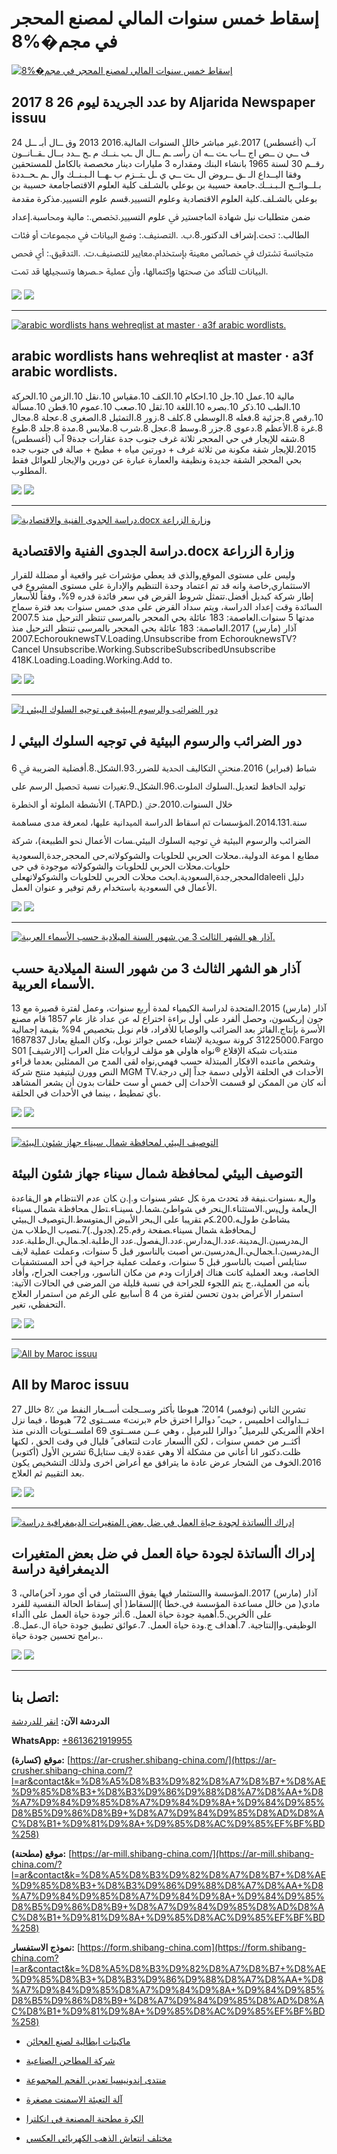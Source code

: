 # إسقاط خمس سنوات المالي لمصنع المحجر في مجم�%8

<a href="https://swt.shibang-china.com/?l=ar&img&k=%D8%A5%D8%B3%D9%82%D8%A7%D8%B7+%D8%AE%D9%85%D8%B3+%D8%B3%D9%86%D9%88%D8%A7%D8%AA+%D8%A7%D9%84%D9%85%D8%A7%D9%84%D9%8A+%D9%84%D9%85%D8%B5%D9%86%D8%B9+%D8%A7%D9%84%D9%85%D8%AD%D8%AC%D8%B1+%D9%81%D9%8A+%D9%85%D8%AC%D9%85%EF%BF%BD%258" target="_blank">![إسقاط خمس سنوات المالي لمصنع المحجر في مجم�%8](http://static.shibang-china.com/all-800x300/58.jpg)</a>

## عدد الجريدة ليوم 26 8 2017 by Aljarida Newspaper issuu
24 آب (أغسطس) 2017.غير مباشر خالل السنوات المالية.2016 2013 وق ــال أبـ ــل ف ــي ن ــص اج ــاب ـت ــه ان رأسـ ـم ــال ال ـب ـنــك م ـح ــدد بــال ـقــانــون رقــم 30 لسنة 1965 بانشاء البنك ومقداره 3 مليارات دينار مخصصة بالكامل للمستحقين وفقا اليــداع الـ ـق ــروض ال ـت ــي ي ـل ـتــزم ب ـهــا الـبـنــك وال ـم ـحــددة بـلــوائــح الـبـنــك.ﺟﺎﻣﻌﺔ ﺣﺴﻴﺒﺔ ﺑﻦ ﺑﻮﻋﻠﻲ ﺑﺎﻟﺸـﻠﻒ ﻛﻠﻴﺔ ﺍﻟﻌﻠﻮﻡ ﺍﻻﻗﺘﺼﺎﺟﺎﻣﻌﺔ ﺣﺴﻴﺒﺔ ﺑﻦ ﺑﻮﻋﻠﻲ ﺑﺎﻟﺸـﻠﻒ.ﻛﻠﻴﺔ ﺍﻟﻌﻠﻮﻡ ﺍﻻﻗﺘﺼﺎﺩﻳﺔ ﻭﻋﻠﻮﻡ ﺍﻟﺘﺴﻴﲑ.ﻗﺴﻢ ﻋﻠﻮﻡ ﺍﻟﺘﺴﻴﲑ.ﻣﺬﻛﺮﺓ ﻣﻘﺪﻣﺔ ﺿﻤﻦ ﻣﺘﻄﻠﺒﺎﺕ ﻧﻴﻞ ﺷﻬﺎﺩﺓ ﺍﳌﺎﺟﺴﺘﲑ ﰲ ﻋﻠﻮﻡ ﺍﻟﺘﺴﻴﲑ.ﲣﺼﺺ.: ﻣﺎﻟﻴﺔ ﻭﳏﺎﺳﺒﺔ.ﺇﻋﺪﺍﺩ ﺍﻟﻄﺎﻟﺐ.: ﲢﺖ.ﺇﺷﺮﺍﻑ ﺍﻟﺪﻛﺘﻮﺭ.8.ﺏ. .ﺍﻟﺘﺼﻨﻴﻒ.: ﻭﺿﻊ ﺍﻟﺒﻴﺎﻧﺎﺕ ﰲ ﳎﻤﻮﻋﺎﺕ ﺃﻭ ﻓﺌﺎﺕ ﻣﺘﺠﺎﻧﺴﺔ ﺗﺸﺘﺮﻙ ﰲ ﺧﺼﺎﺋﺺ ﻣﻌﻴﻨﺔ ﺑﺈﺳﺘﺨﺪﺍﻡ.ﻣﻌﺎﻳﲑ ﻟﻠﺘﺼﻨﻴﻒ.ﺕ. .ﺍﻟﺘﺪﻗﻴﻖ.: ﺃﻱ ﻓﺤﺺ ﺍﻟﺒﻴﺎﻧﺎﺕ ﻟﻠﺘﺄﻛﺪ ﻣﻦ ﺻﺤﺘﻬﺎ ﻭﺇﻛﺘﻤﺎﳍﺎ، ﻭﺃﻥ ﻋﻤﻠﻴﺔ ﺣ.ﺼﺮﻫﺎ ﻭﺗﺴﺠﻴﻠﻬﺎ ﻗﺪ ﲤﺖ.


<a href="https://whatsapp.shibangsoft.com/WhatsApp.php" target="_blank" title="WhatsApp">![](http://static.shibang-china.com/icon/whatsapp.png)</a> <a href="https://swt.shibang-china.com/?l=ar&icon&k=%D8%A5%D8%B3%D9%82%D8%A7%D8%B7+%D8%AE%D9%85%D8%B3+%D8%B3%D9%86%D9%88%D8%A7%D8%AA+%D8%A7%D9%84%D9%85%D8%A7%D9%84%D9%8A+%D9%84%D9%85%D8%B5%D9%86%D8%B9+%D8%A7%D9%84%D9%85%D8%AD%D8%AC%D8%B1+%D9%81%D9%8A+%D9%85%D8%AC%D9%85%EF%BF%BD%258" target="_blank">![](http://static.shibang-china.com/icon/chat-ar.png)</a>

---

<a href="https://swt.shibang-china.com/?l=ar&img&k=%D8%A5%D8%B3%D9%82%D8%A7%D8%B7+%D8%AE%D9%85%D8%B3+%D8%B3%D9%86%D9%88%D8%A7%D8%AA+%D8%A7%D9%84%D9%85%D8%A7%D9%84%D9%8A+%D9%84%D9%85%D8%B5%D9%86%D8%B9+%D8%A7%D9%84%D9%85%D8%AD%D8%AC%D8%B1+%D9%81%D9%8A+%D9%85%D8%AC%D9%85%EF%BF%BD%258" target="_blank">![arabic wordlists hans wehreqlist at master · a3f arabic wordlists.](http://static.shibang-china.com/all-800x300/1494.jpg)</a>

## arabic wordlists hans wehreqlist at master · a3f arabic wordlists.
مالية 10.عمل 10.جل 10.احكام 10.الكف 10.مقياس 10.نقل 10.الزمن 10.الحركة 10.الطب 10.ذكر 10.بصره 10.اللغة 10.ثقل 10.صعب 10.عموم 10.قطن 10.مسألة 10.رقص 8.جزئية 8.فعله 8.الوسطى 8.كلف 8.زور 8.التمثيل 8.الصغرى 8.عجلة 8.مجال 8.غرة 8.الأعظم 8.دعوى 8.جزر 8.وسط 8.عجل 8.شرب 8.ملابس 8.مدة 8.جلد 8.طوع 8.شقه للإيجار في حي المحجر ثلاثة غرف جنوب جدة عقارات جدة9 آب (أغسطس) 2015.للإيجار شقة مكونة من ثلاثة غرف + دورتين مياه + مطبخ + صالة في جنوب جده بحي المحجر الشقة جديدة ونظيفة والعمارة عبارة عن دورين والإيجار للعوائل فقط المطلوب.


<a href="https://whatsapp.shibangsoft.com/WhatsApp.php" target="_blank" title="WhatsApp">![](http://static.shibang-china.com/icon/whatsapp.png)</a> <a href="https://swt.shibang-china.com/?l=ar&icon&k=%D8%A5%D8%B3%D9%82%D8%A7%D8%B7+%D8%AE%D9%85%D8%B3+%D8%B3%D9%86%D9%88%D8%A7%D8%AA+%D8%A7%D9%84%D9%85%D8%A7%D9%84%D9%8A+%D9%84%D9%85%D8%B5%D9%86%D8%B9+%D8%A7%D9%84%D9%85%D8%AD%D8%AC%D8%B1+%D9%81%D9%8A+%D9%85%D8%AC%D9%85%EF%BF%BD%258" target="_blank">![](http://static.shibang-china.com/icon/chat-ar.png)</a>

---

<a href="https://swt.shibang-china.com/?l=ar&img&k=%D8%A5%D8%B3%D9%82%D8%A7%D8%B7+%D8%AE%D9%85%D8%B3+%D8%B3%D9%86%D9%88%D8%A7%D8%AA+%D8%A7%D9%84%D9%85%D8%A7%D9%84%D9%8A+%D9%84%D9%85%D8%B5%D9%86%D8%B9+%D8%A7%D9%84%D9%85%D8%AD%D8%AC%D8%B1+%D9%81%D9%8A+%D9%85%D8%AC%D9%85%EF%BF%BD%258" target="_blank">![دراسة الجدوى الفنية والاقتصادية.docx وزارة الزراعة](http://static.shibang-china.com/all-800x300/1044.jpg)</a>

## دراسة الجدوى الفنية والاقتصادية.docx وزارة الزراعة
وليس على مستوى الموقع,والذي قد يعطي مؤشرات غير واقعية أو مضللة للقرار الاستثماري,خاصة وانه قد تم اعتماد وحدة التنظيم والإدارة على مستوى المشروع في إطار شركة كبديل أفضل.تتمثل شروط القرض في سعر فائدة قدره 9%، وفقاً للأسعار السائدة وقت إعداد الدراسة، ويتم سداد القرض على مدى خمس سنوات بعد فترة سماح مدتها 5 سنوات.العاصمة: 183 عائلة بحي المحجر بالمرسى تنتظر الترحيل منذ 2007.5 آذار (مارس) 2017.العاصمة: 183 عائلة بحي المحجر بالمرسى تنتظر الترحيل منذ 2007.EchorouknewsTV.Loading.Unsubscribe from EchorouknewsTV? Cancel Unsubscribe.Working.SubscribeSubscribedUnsubscribe 418K.Loading.Loading.Working.Add to.


<a href="https://whatsapp.shibangsoft.com/WhatsApp.php" target="_blank" title="WhatsApp">![](http://static.shibang-china.com/icon/whatsapp.png)</a> <a href="https://swt.shibang-china.com/?l=ar&icon&k=%D8%A5%D8%B3%D9%82%D8%A7%D8%B7+%D8%AE%D9%85%D8%B3+%D8%B3%D9%86%D9%88%D8%A7%D8%AA+%D8%A7%D9%84%D9%85%D8%A7%D9%84%D9%8A+%D9%84%D9%85%D8%B5%D9%86%D8%B9+%D8%A7%D9%84%D9%85%D8%AD%D8%AC%D8%B1+%D9%81%D9%8A+%D9%85%D8%AC%D9%85%EF%BF%BD%258" target="_blank">![](http://static.shibang-china.com/icon/chat-ar.png)</a>

---

<a href="https://swt.shibang-china.com/?l=ar&img&k=%D8%A5%D8%B3%D9%82%D8%A7%D8%B7+%D8%AE%D9%85%D8%B3+%D8%B3%D9%86%D9%88%D8%A7%D8%AA+%D8%A7%D9%84%D9%85%D8%A7%D9%84%D9%8A+%D9%84%D9%85%D8%B5%D9%86%D8%B9+%D8%A7%D9%84%D9%85%D8%AD%D8%AC%D8%B1+%D9%81%D9%8A+%D9%85%D8%AC%D9%85%EF%BF%BD%258" target="_blank">![دور اﻟﻀﺮاﺋﺐ واﻟﺮﺳﻮم اﻟﺒﻴﺌﻴﺔ ﻓﻲ ﺗﻮﺟﻴﻪ اﻟﺴﻠﻮك اﻟﺒﻴﺌﻲ ﻟ](http://static.shibang-china.com/all-800x300/245.jpg)</a>

## دور اﻟﻀﺮاﺋﺐ واﻟﺮﺳﻮم اﻟﺒﻴﺌﻴﺔ ﻓﻲ ﺗﻮﺟﻴﻪ اﻟﺴﻠﻮك اﻟﺒﻴﺌﻲ ﻟ
6 شباط (فبراير) 2016.ﻣﻨﺤﲏ اﻟﺘﻜﺎﻟﻴﻒ اﳊﺪﻳﺔ ﻟﻠﻀﺮر.93.اﻟﺸﻜﻞ.8.أﻓﻀﻠﻴﺔ اﻟﻀﺮﻳﺒﺔ ﰲ ﺗﻮﻟﻴﺪ اﳊﺎﻓﻆ ﻟﺘﻌﺪﻳﻞ.اﻟﺴﻠﻮك اﳌﻠﻮث.96.اﻟﺸﻜﻞ.9.ﺗﻐﲑات ﻧﺴﺒﺔ ﲢﺼﻴﻞ اﻟﺮﺳﻢ ﻋﻠﻰ اﻷﻧﺸﻄﺔ اﳌﻠﻮﺛﺔ أو اﳋﻄﺮة (.TAPD.) ﺧﻼل اﻟﺴﻨﻮات.2010.ﺣﱴ ﺳﻨﺔ.2014.131.اﳌﺆﺳﺴﺎت ﰎ اﺳﻘﺎط اﻟﺪراﺳﺔ اﳌﻴﺪاﻧﻴﺔ ﻋﻠﻴﻬﺎ، ﳌﻌﺮﻓﺔ ﻣﺪى ﻣﺴﺎﳘﺔ اﻟﻀﺮاﺋﺐ واﻟﺮﺳﻮم اﻟﺒﻴﺌﻴﺔ ﰲ ﺗﻮﺟﻴﻪ اﻟﺴﻠﻮك اﻟﺒﻴﺌﻲ.ﺴﺎت اﻷﻋﻤﺎل ﳓﻮ اﻟﻄﺒﻴﻌﺔ)، ﺷﺮﻛﺔ ﻣﻄﺎﺑﻊ ا ﻤﻮﻋﺔ اﻟﺪوﻟﻴﺔ،.محلات الحربي للحلويات والشوكولاته,حى المحجر,جدة,السعودية حلويات.محلات الحربي للحلويات والشوكولاته موجودة في حى المحجر,جدة,السعودية.ابحث محلات الحربي للحلويات والشوكولاتهعلىdaleeli دليل الأعمال في السعودية باستخدام رقم توفير و عنوان العمل.


<a href="https://whatsapp.shibangsoft.com/WhatsApp.php" target="_blank" title="WhatsApp">![](http://static.shibang-china.com/icon/whatsapp.png)</a> <a href="https://swt.shibang-china.com/?l=ar&icon&k=%D8%A5%D8%B3%D9%82%D8%A7%D8%B7+%D8%AE%D9%85%D8%B3+%D8%B3%D9%86%D9%88%D8%A7%D8%AA+%D8%A7%D9%84%D9%85%D8%A7%D9%84%D9%8A+%D9%84%D9%85%D8%B5%D9%86%D8%B9+%D8%A7%D9%84%D9%85%D8%AD%D8%AC%D8%B1+%D9%81%D9%8A+%D9%85%D8%AC%D9%85%EF%BF%BD%258" target="_blank">![](http://static.shibang-china.com/icon/chat-ar.png)</a>

---

<a href="https://swt.shibang-china.com/?l=ar&img&k=%D8%A5%D8%B3%D9%82%D8%A7%D8%B7+%D8%AE%D9%85%D8%B3+%D8%B3%D9%86%D9%88%D8%A7%D8%AA+%D8%A7%D9%84%D9%85%D8%A7%D9%84%D9%8A+%D9%84%D9%85%D8%B5%D9%86%D8%B9+%D8%A7%D9%84%D9%85%D8%AD%D8%AC%D8%B1+%D9%81%D9%8A+%D9%85%D8%AC%D9%85%EF%BF%BD%258" target="_blank">![آذار هو الشهر الثالث 3 من شهور السنة الميلادية حسب الأسماء العربية.](http://static.shibang-china.com/all-800x300/1404.jpg)</a>

## آذار هو الشهر الثالث 3 من شهور السنة الميلادية حسب الأسماء العربية.
13 آذار (مارس) 2015.المتحدة لدراسة الكيمياء لمدة أربع سنوات، وعمل لفترة قصيرة مع جون إريكسون، وحصل ألفرد على أول براءة اختراع له عن عداد غاز عام 1857 قام مصنع الأسرة بإنتاج.الفائز بعد الضرائب والوصايا للأفراد، قام نوبل بتخصيص 94% بقيمة إجمالية 31225000 كرونة سويدية لإنشاء خمس جوائز نوبل، وكان المبلغ يعادل 1687837.Fargo S01 [الارشيف] منتديات شبكة الإقلاع ®نواه هاولي هو مؤلف لروايات مثل العراب وشخص ماعنده الافكار المبتذلة حسب فهمي,نواه لقى المدح من الممثلين بعدما قراءو النص وورن ليتيفيد منتج شركة MGM TV.الأحداث في الحلقة الأولى دسمة جداً إلى درجة أنه كان من الممكن لو قسمت الأحداث إلى خمس أو ست حلقات بدون أن يشعر المشاهد بأي تمطيط ، بينما في الأحداث في الحلقة.


<a href="https://whatsapp.shibangsoft.com/WhatsApp.php" target="_blank" title="WhatsApp">![](http://static.shibang-china.com/icon/whatsapp.png)</a> <a href="https://swt.shibang-china.com/?l=ar&icon&k=%D8%A5%D8%B3%D9%82%D8%A7%D8%B7+%D8%AE%D9%85%D8%B3+%D8%B3%D9%86%D9%88%D8%A7%D8%AA+%D8%A7%D9%84%D9%85%D8%A7%D9%84%D9%8A+%D9%84%D9%85%D8%B5%D9%86%D8%B9+%D8%A7%D9%84%D9%85%D8%AD%D8%AC%D8%B1+%D9%81%D9%8A+%D9%85%D8%AC%D9%85%EF%BF%BD%258" target="_blank">![](http://static.shibang-china.com/icon/chat-ar.png)</a>

---

<a href="https://swt.shibang-china.com/?l=ar&img&k=%D8%A5%D8%B3%D9%82%D8%A7%D8%B7+%D8%AE%D9%85%D8%B3+%D8%B3%D9%86%D9%88%D8%A7%D8%AA+%D8%A7%D9%84%D9%85%D8%A7%D9%84%D9%8A+%D9%84%D9%85%D8%B5%D9%86%D8%B9+%D8%A7%D9%84%D9%85%D8%AD%D8%AC%D8%B1+%D9%81%D9%8A+%D9%85%D8%AC%D9%85%EF%BF%BD%258" target="_blank">![التوصيف البيئي لمحافظة شمال سيناء جهاز شئون البيئة](http://static.shibang-china.com/all-800x300/151.jpg)</a>

## التوصيف البيئي لمحافظة شمال سيناء جهاز شئون البيئة
ﻭﺍﻝﻌ ،ﺴﻨﻭﺍﺕ.ﻨﻴﻔﺔ ﻗﺩ ﺘﺤﺩﺙ ﻤﺭﺓ ﻜل ﻋﺸﺭ ﺴﻨﻭﺍﺕ ﻭ.ﺇ.ﻥ ﻜﺎﻥ ﻋﺩﻡ ﺍﻻﻨﺘﻅﺎﻡ ﻫﻭ ﺍﻝﻘﺎﻋﺩﺓ ﺍﻝﻌﺎﻤﺔ ﻭﻝﻴﺱ.ﺍﻻﺴﺘﺜﻨﺎﺀ.ﺍﻝﻨﺤﺭ ﻓﻲ ﺸﻭﺍﻁﺊ.ﺸﻤﺎ.ل ﺴﻴﻨـﺎﺀ.ﺘﻁل ﻤﺤﺎﻓﻅﺔ ﺸﻤﺎل ﺴﻴﻨﺎﺀ ﺒﺸﺎﻁﺊ ﻁﻭﻝﻪ.200.ﻜﻡ ﺘﻘﺭﻴﺒﺎ ﻋﻠﻰ ﺍﻝﺒﺤﺭ ﺍﻷﺒﻴﺽ ﺍﻝﻤﺘﻭﺴﻁ.ﺍﻝﺘﻭﺼﻴﻑ ﺍﻝﺒﻴﺌﻲ ﻝﻤﺤﺎﻓﻅﺔ ﺸﻤﺎل ﺴﻴﻨﺎﺀ.ﺼﻔﺤﺔ ﺭﻗﻡ.25.(ﺠﺩﻭل.)7.ﻨﺼﻴﺏ ﺍﻝﻁﻼﺏ ﻤﻥ ﺍﻝﻤﺩﺭﺴﻴﻥ.ﺍﻝﻤﺩﻴﻨﺔ.ﻋﺩﺩ.ﺍﻝﻤﺩﺍﺭﺱ.ﻋﺩﺩ.ﺍﻝﻔﺼﻭل.ﻋﺩﺩ ﺍﻝﻁﻠﺒﺔ.ﺍﺠ.ﻤﺎﻝﻲ.ﺍﻝﻁﻠﺒﺔ.ﻋﺩﺩ ﺍﻝﻤﺩﺭﺴﻴﻥ.ﺍ.ﺠﻤﺎﻝﻲ.ﺍﻝﻤﺩﺭﺴﻴﻥ.س أصبت بالناسور قبل 5 سنوات، وعملت عملية لايف ستايلس أصبت بالناسور قبل 5 سنوات، وعملت عملية جراحية في أحد المستشفيات الخاصة، وبعد العملية كانت هناك إفرازات ودم من مكان الناسور، وراجعت الجراح، وأفاد بأنه من العملية،.ج يتم اللجوء للجراحة في نسبة قليلة من المرضى في الحالات الآتية: استمرار الأعراض بدون تحسن لفترة من 4 8 أسابيع على الرغم من استمرار العلاج التحفظي، تغير.


<a href="https://whatsapp.shibangsoft.com/WhatsApp.php" target="_blank" title="WhatsApp">![](http://static.shibang-china.com/icon/whatsapp.png)</a> <a href="https://swt.shibang-china.com/?l=ar&icon&k=%D8%A5%D8%B3%D9%82%D8%A7%D8%B7+%D8%AE%D9%85%D8%B3+%D8%B3%D9%86%D9%88%D8%A7%D8%AA+%D8%A7%D9%84%D9%85%D8%A7%D9%84%D9%8A+%D9%84%D9%85%D8%B5%D9%86%D8%B9+%D8%A7%D9%84%D9%85%D8%AD%D8%AC%D8%B1+%D9%81%D9%8A+%D9%85%D8%AC%D9%85%EF%BF%BD%258" target="_blank">![](http://static.shibang-china.com/icon/chat-ar.png)</a>

---

<a href="https://swt.shibang-china.com/?l=ar&img&k=%D8%A5%D8%B3%D9%82%D8%A7%D8%B7+%D8%AE%D9%85%D8%B3+%D8%B3%D9%86%D9%88%D8%A7%D8%AA+%D8%A7%D9%84%D9%85%D8%A7%D9%84%D9%8A+%D9%84%D9%85%D8%B5%D9%86%D8%B9+%D8%A7%D9%84%D9%85%D8%AD%D8%AC%D8%B1+%D9%81%D9%8A+%D9%85%D8%AC%D9%85%EF%BF%BD%258" target="_blank">![All by Maroc issuu](http://static.shibang-china.com/all-800x300/580.jpg)</a>

## All by Maroc issuu
27 تشرين الثاني (نوفمبر) 2014.ً هبوطا بأكثر وســجلت أســعار النفط من ٪8 خالل تــداوالت اخلميس ، حيث ً دوالرا اخترق خام «برنت» مســتوى 72 ً هبوطا ، فيما نزل اخلام األمريكي للبرميل ً دوالرا للبرميل ، وهي عــن مســتوى 69 املســتويات األدنى منذ أكثــر من خمس سنوات ، لكن األسعار عادت لتتعافى ً قليال في وقت الحق ، لكنها ظلت.دكتور انا أعاني من مشكلة ألا وهي عقدة لايف ستايل6 تشرين الأول (أكتوبر) 2016.الخوف من الشجار عرض عادة ما يترافق مع أعراض اخرى ولذلك التشخيص يكون بعد التقييم ثم العلاج.


<a href="https://whatsapp.shibangsoft.com/WhatsApp.php" target="_blank" title="WhatsApp">![](http://static.shibang-china.com/icon/whatsapp.png)</a> <a href="https://swt.shibang-china.com/?l=ar&icon&k=%D8%A5%D8%B3%D9%82%D8%A7%D8%B7+%D8%AE%D9%85%D8%B3+%D8%B3%D9%86%D9%88%D8%A7%D8%AA+%D8%A7%D9%84%D9%85%D8%A7%D9%84%D9%8A+%D9%84%D9%85%D8%B5%D9%86%D8%B9+%D8%A7%D9%84%D9%85%D8%AD%D8%AC%D8%B1+%D9%81%D9%8A+%D9%85%D8%AC%D9%85%EF%BF%BD%258" target="_blank">![](http://static.shibang-china.com/icon/chat-ar.png)</a>

---

<a href="https://swt.shibang-china.com/?l=ar&img&k=%D8%A5%D8%B3%D9%82%D8%A7%D8%B7+%D8%AE%D9%85%D8%B3+%D8%B3%D9%86%D9%88%D8%A7%D8%AA+%D8%A7%D9%84%D9%85%D8%A7%D9%84%D9%8A+%D9%84%D9%85%D8%B5%D9%86%D8%B9+%D8%A7%D9%84%D9%85%D8%AD%D8%AC%D8%B1+%D9%81%D9%8A+%D9%85%D8%AC%D9%85%EF%BF%BD%258" target="_blank">![إدراك األساتذة لجودة حياة العمل في ضل بعض المتغيرات الديمغرافية دراسة](http://static.shibang-china.com/all-800x300/799.jpg)</a>

## إدراك األساتذة لجودة حياة العمل في ضل بعض المتغيرات الديمغرافية دراسة
3 آذار (مارس) 2017.المؤسسة واالستثمار فيها يفوق االستثمار في أي مورد آخر)مالي، مادي( من خالل مساعدة المؤسسة في.خطأ )اإلسقاط( أي إسقاط الحالة النفسية للفرد على األخرين.5.أهمية جودة حياة العمل. 6.أثر جودة حياة العمل على األداء الوظيفي.واإلنتاجية. 7.أهداف ج.ودة حياة العمل. 7.عوائق تطبيق جودة حياة ال.عمل.8. .برامج تحسين جودة حياة.

<a href="https://whatsapp.shibangsoft.com/WhatsApp.php" target="_blank" title="WhatsApp">![](http://static.shibang-china.com/icon/whatsapp.png)</a> <a href="https://swt.shibang-china.com/?l=ar&icon&k=%D8%A5%D8%B3%D9%82%D8%A7%D8%B7+%D8%AE%D9%85%D8%B3+%D8%B3%D9%86%D9%88%D8%A7%D8%AA+%D8%A7%D9%84%D9%85%D8%A7%D9%84%D9%8A+%D9%84%D9%85%D8%B5%D9%86%D8%B9+%D8%A7%D9%84%D9%85%D8%AD%D8%AC%D8%B1+%D9%81%D9%8A+%D9%85%D8%AC%D9%85%EF%BF%BD%258" target="_blank">![](http://static.shibang-china.com/icon/chat-ar.png)</a>

---
## اتصل بنا:

**الدردشة الآن:** [انقر للدردشة](https://swt.shibang-china.com?l=ar&contact&k=%D8%A5%D8%B3%D9%82%D8%A7%D8%B7+%D8%AE%D9%85%D8%B3+%D8%B3%D9%86%D9%88%D8%A7%D8%AA+%D8%A7%D9%84%D9%85%D8%A7%D9%84%D9%8A+%D9%84%D9%85%D8%B5%D9%86%D8%B9+%D8%A7%D9%84%D9%85%D8%AD%D8%AC%D8%B1+%D9%81%D9%8A+%D9%85%D8%AC%D9%85%EF%BF%BD%258)

**WhatsApp:**  [+8613621919955](https://whatsapp.shibangsoft.com/WhatsApp.php)

**موقع (كسارة):** [https://ar-crusher.shibang-china.com/](https://ar-crusher.shibang-china.com/?l=ar&contact&k=%D8%A5%D8%B3%D9%82%D8%A7%D8%B7+%D8%AE%D9%85%D8%B3+%D8%B3%D9%86%D9%88%D8%A7%D8%AA+%D8%A7%D9%84%D9%85%D8%A7%D9%84%D9%8A+%D9%84%D9%85%D8%B5%D9%86%D8%B9+%D8%A7%D9%84%D9%85%D8%AD%D8%AC%D8%B1+%D9%81%D9%8A+%D9%85%D8%AC%D9%85%EF%BF%BD%258)

**موقع (مطحنة):** [https://ar-mill.shibang-china.com/](https://ar-mill.shibang-china.com/?l=ar&contact&k=%D8%A5%D8%B3%D9%82%D8%A7%D8%B7+%D8%AE%D9%85%D8%B3+%D8%B3%D9%86%D9%88%D8%A7%D8%AA+%D8%A7%D9%84%D9%85%D8%A7%D9%84%D9%8A+%D9%84%D9%85%D8%B5%D9%86%D8%B9+%D8%A7%D9%84%D9%85%D8%AD%D8%AC%D8%B1+%D9%81%D9%8A+%D9%85%D8%AC%D9%85%EF%BF%BD%258)

**نموذج الاستفسار:** [https://form.shibang-china.com](https://form.shibang-china.com?l=ar&contact&k=%D8%A5%D8%B3%D9%82%D8%A7%D8%B7+%D8%AE%D9%85%D8%B3+%D8%B3%D9%86%D9%88%D8%A7%D8%AA+%D8%A7%D9%84%D9%85%D8%A7%D9%84%D9%8A+%D9%84%D9%85%D8%B5%D9%86%D8%B9+%D8%A7%D9%84%D9%85%D8%AD%D8%AC%D8%B1+%D9%81%D9%8A+%D9%85%D8%AC%D9%85%EF%BF%BD%258)

* [ماكينات ايطالية لصنع العجائن](../22/%D9%85%D8%A7%D9%83%D9%8A%D9%86%D8%A7%D8%AA%20%D8%A7%D9%8A%D8%B7%D8%A7%D9%84%D9%8A%D8%A9%20%D9%84%D8%B5%D9%86%D8%B9%20%D8%A7%D9%84%D8%B9%D8%AC%D8%A7%D8%A6%D9%86.md)

* [شركة المطاحن الصناعية](../22/%D8%B4%D8%B1%D9%83%D8%A9%20%D8%A7%D9%84%D9%85%D8%B7%D8%A7%D8%AD%D9%86%20%D8%A7%D9%84%D8%B5%D9%86%D8%A7%D8%B9%D9%8A%D8%A9.md)

* [منتدى إندونيسيا تعدين الفحم المجموعة](../22/%D9%85%D9%86%D8%AA%D8%AF%D9%89%20%D8%A5%D9%86%D8%AF%D9%88%D9%86%D9%8A%D8%B3%D9%8A%D8%A7%20%D8%AA%D8%B9%D8%AF%D9%8A%D9%86%20%D8%A7%D9%84%D9%81%D8%AD%D9%85%20%D8%A7%D9%84%D9%85%D8%AC%D9%85%D9%88%D8%B9%D8%A9.md)

* [آلة التعبئة الاسمنت مصغرة](../25/%D8%A2%D9%84%D8%A9%20%D8%A7%D9%84%D8%AA%D8%B9%D8%A8%D8%A6%D8%A9%20%D8%A7%D9%84%D8%A7%D8%B3%D9%85%D9%86%D8%AA%20%D9%85%D8%B5%D8%BA%D8%B1%D8%A9.md)

* [الكرة مطحنة المصنعة في انكلترا](../23/%D8%A7%D9%84%D9%83%D8%B1%D8%A9%20%D9%85%D8%B7%D8%AD%D9%86%D8%A9%20%D8%A7%D9%84%D9%85%D8%B5%D9%86%D8%B9%D8%A9%20%D9%81%D9%8A%20%D8%A7%D9%86%D9%83%D9%84%D8%AA%D8%B1%D8%A7.md)

* [مختلف انتعاش الذهب الكهربائي العكسي](../24/%D9%85%D8%AE%D8%AA%D9%84%D9%81%20%D8%A7%D9%86%D8%AA%D8%B9%D8%A7%D8%B4%20%D8%A7%D9%84%D8%B0%D9%87%D8%A8%20%D8%A7%D9%84%D9%83%D9%87%D8%B1%D8%A8%D8%A7%D8%A6%D9%8A%20%D8%A7%D9%84%D8%B9%D9%83%D8%B3%D9%8A.md)